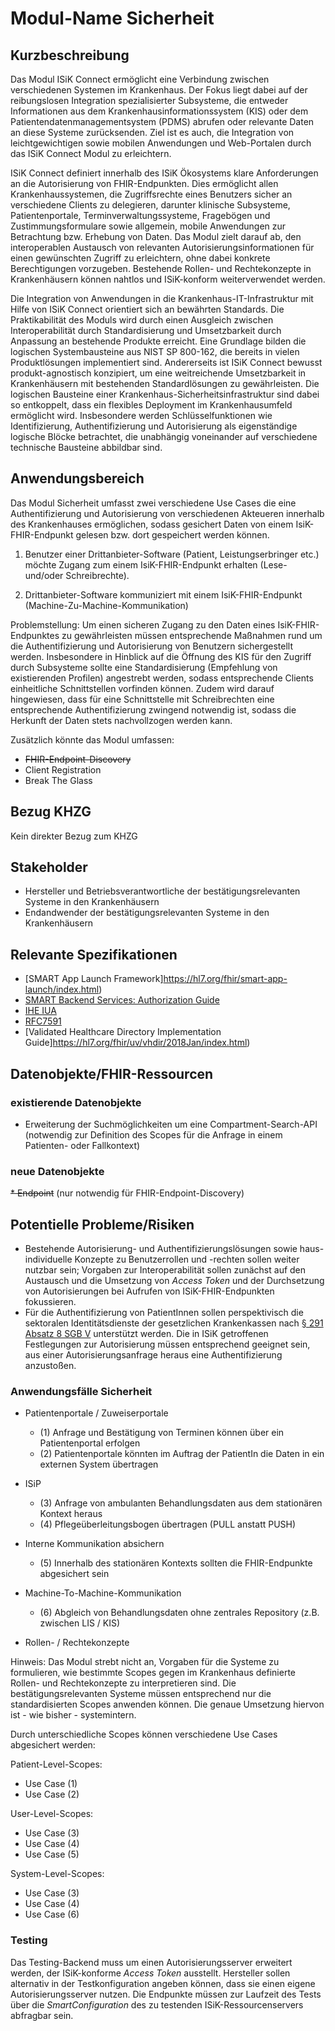# Modul-Name Sicherheit

## Kurzbeschreibung
Das Modul ISiK Connect ermöglicht eine Verbindung zwischen verschiedenen Systemen im Krankenhaus. Der Fokus liegt dabei auf der reibungslosen Integration spezialisierter Subsysteme, die entweder Informationen aus dem Krankenhausinformationssystem (KIS) oder dem Patientendatenmanagementsystem (PDMS) abrufen oder relevante Daten an diese Systeme zurücksenden. Ziel ist es auch, die Integration von leichtgewichtigen sowie mobilen Anwendungen und Web-Portalen durch das ISiK Connect Modul zu erleichtern.

ISiK Connect definiert innerhalb des ISiK Ökosystems klare Anforderungen an die Autorisierung von FHIR-Endpunkten. Dies ermöglicht allen Krankenhaussystemen, die Zugriffsrechte eines Benutzers sicher an verschiedene Clients zu delegieren, darunter klinische Subsysteme, Patientenportale, Terminverwaltungssysteme, Fragebögen und Zustimmungsformulare sowie allgemein, mobile Anwendungen zur Betrachtung bzw. Erhebung von Daten. Das Modul zielt darauf ab, den interoperablen Austausch von relevanten Autorisierungsinformationen für einen gewünschten Zugriff zu erleichtern, ohne dabei konkrete Berechtigungen vorzugeben. Bestehende Rollen- und Rechtekonzepte in Krankenhäusern können nahtlos und ISiK-konform weiterverwendet werden.

Die Integration von Anwendungen in die Krankenhaus-IT-Infrastruktur mit Hilfe von ISiK Connect orientiert sich an bewährten Standards. Die Praktikabilität des Moduls wird durch einen Ausgleich zwischen Interoperabilität durch Standardisierung und Umsetzbarkeit durch Anpassung an bestehende Produkte erreicht. Eine Grundlage bilden die logischen Systembausteine aus NIST SP 800-162, die bereits in vielen Produktlösungen implementiert sind. Andererseits ist ISiK Connect bewusst produkt-agnostisch konzipiert, um eine weitreichende Umsetzbarkeit in Krankenhäusern mit bestehenden Standardlösungen zu gewährleisten. Die logischen Bausteine einer Krankenhaus-Sicherheitsinfrastruktur sind dabei so entkoppelt, dass ein flexibles Deployment im Krankenhausumfeld ermöglicht wird. Insbesondere werden Schlüsselfunktionen wie Identifizierung, Authentifizierung und Autorisierung als eigenständige logische Blöcke betrachtet, die unabhängig voneinander auf verschiedene technische Bausteine abbildbar sind.

## Anwendungsbereich

Das Modul Sicherheit umfasst zwei verschiedene Use Cases die eine Authentifizierung und Autorisierung von verschiedenen Akteueren innerhalb des Krankenhauses ermöglichen, sodass gesichert Daten von einem IsiK-FHIR-Endpunkt gelesen bzw. dort gespeichert werden können.

1. Benutzer einer Drittanbieter-Software (Patient, Leistungserbringer etc.) möchte Zugang zum einem IsiK-FHIR-Endpunkt erhalten (Lese- und/oder Schreibrechte).

2. Drittanbieter-Software kommuniziert mit einem IsiK-FHIR-Endpunkt (Machine-Zu-Machine-Kommunikation)

Problemstellung: Um einen sicheren Zugang zu den Daten eines IsiK-FHIR-Endpunktes zu gewährleisten müssen entsprechende Maßnahmen rund um die Authentifizierung und Autorisierung von Benutzern sichergestellt werden. Insbesondere in Hinblick auf die Öffnung des KIS für den Zugriff durch Subsysteme sollte eine Standardisierung (Empfehlung von existierenden Profilen) angestrebt werden, sodass entsprechende Clients einheitliche Schnittstellen vorfinden können. Zudem wird darauf hingewiesen, dass für eine Schnittstelle mit Schreibrechten eine entsprechende Authentifizierung zwingend notwendig ist, sodass die Herkunft der Daten stets nachvollzogen werden kann.

Zusätzlich könnte das Modul umfassen:
- ~~FHIR-Endpoint-Discovery~~
- Client Registration
- Break The Glass

## Bezug KHZG
Kein direkter Bezug zum KHZG

## Stakeholder

* Hersteller und Betriebsverantwortliche der bestätigungsrelevanten Systeme in den Krankenhäusern
* Endandwender der bestätigungsrelevanten Systeme in den Krankenhäusern

## Relevante Spezifikationen
* [SMART App Launch Framework]https://hl7.org/fhir/smart-app-launch/index.html)
* [SMART Backend Services: Authorization Guide](https://hl7.org/fhir/uv/bulkdata/authorization/index.html)
* [IHE IUA](https://profiles.ihe.net/ITI/IUA/index.html)
* [RFC7591](https://tools.ietf.org/html/rfc7591)
* [Validated Healthcare Directory Implementation Guide]https://hl7.org/fhir/uv/vhdir/2018Jan/index.html)

## Datenobjekte/FHIR-Ressourcen

### existierende Datenobjekte

* Erweiterung der Suchmöglichkeiten um eine Compartment-Search-API (notwendig zur Definition des Scopes für die Anfrage in einem Patienten- oder Fallkontext)

### neue Datenobjekte
~~* Endpoint~~ (nur notwendig für FHIR-Endpoint-Discovery)


## Potentielle Probleme/Risiken
* Bestehende Autorisierung- und Authentifizierungslösungen sowie haus-individuelle Konzepte zu Benutzerrollen und -rechten sollen weiter nutzbar sein; Vorgaben zur Interoperabilität sollen zunächst auf den Austausch und die Umsetzung von _Access Token_ und der Durchsetzung von Autorisierungen bei Aufrufen von ISiK-FHIR-Endpunkten fokussieren.
* Für die Authentifizierung von PatientInnen sollen perspektivisch die sektoralen Identitätsdienste der gesetzlichen Krankenkassen nach [§ 291 Absatz 8 SGB V](https://www.gesetze-im-internet.de/sgb_5/__291.html) unterstützt werden. Die in ISiK getroffenen Festlegungen zur Autorisierung müssen entsprechend geeignet sein, aus einer Autorisierungsanfrage heraus eine Authentifizierung anzustoßen.

### Anwendungsfälle Sicherheit

* Patientenportale / Zuweiserportale 
    * (1) Anfrage und Bestätigung von Terminen können über ein Patientenportal erfolgen
    * (2) Patientenportale könnten im Auftrag der PatientIn die Daten in ein externen System übertragen

* ISiP
    * (3) Anfrage von ambulanten Behandlungsdaten aus dem stationären Kontext heraus
    * (4) Pflegeüberleitungsbogen übertragen (PULL anstatt PUSH)

* Interne Kommunikation absichern
    * (5) Innerhalb des stationären Kontexts sollten die FHIR-Endpunkte abgesichert sein

* Machine-To-Machine-Kommunikation
    * (6) Abgleich von Behandlungsdaten ohne zentrales Repository (z.B. zwischen LIS / KIS)

* Rollen- / Rechtekonzepte

Hinweis: Das Modul strebt nicht an, Vorgaben für die Systeme zu formulieren, wie bestimmte Scopes gegen im Krankenhaus definierte Rollen- und Rechtekonzepte zu interpretieren sind. Die bestätigungsrelevanten Systeme müssen entsprechend nur die standardisierten Scopes anwenden können. Die genaue Umsetzung hiervon ist - wie bisher - systemintern.

Durch unterschiedliche Scopes können verschiedene Use Cases abgesichert werden:

Patient-Level-Scopes:
- Use Case (1)
- Use Case (2)

User-Level-Scopes:
- Use Case (3)
- Use Case (4)
- Use Case (5)

System-Level-Scopes:
- Use Case (3)
- Use Case (4)
- Use Case (6)

### Testing

Das Testing-Backend muss um einen Autorisierungsserver erweitert werden, der ISiK-konforme _Access Token_ ausstellt. Hersteller sollen alternativ in der Testkonfiguration angeben können, dass sie einen eigene Autorisierungsserver nutzen. Die Endpunkte müssen zur Laufzeit des Tests über die _SmartConfiguration_ des zu testenden ISiK-Ressourcenservers abfragbar sein.
  
